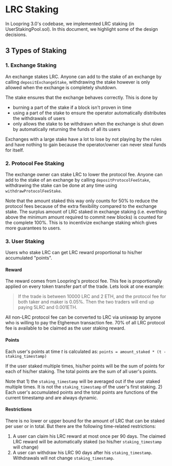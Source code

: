# LRC Staking

In Loopring 3.0's codebase, we implemented LRC staking (in UserStakingPool.sol). In this document, we highlight some of the design decisions.

## 3 Types of Staking


### 1. Exchange Staking

An exchange stakes LRC. Anyone can add to the stake of an exchange by calling `depositExchangeStake`, withdrawing the stake however is only allowed when the exchange is completely shutdown.

The stake ensures that the exchange behaves correctly. This is done by

- burning a part of the stake if a block isn't proven in time
- using a part of the stake to ensure the operator automatically distributes the withdrawals of users
- only allows the stake to be withdrawn when the exchange is shut down by automatically returning the funds of all its users

Exchanges with a large stake have a lot to lose by not playing by the rules and have nothing to gain because the operator/owner can never steal funds for itself.

### 2. Protocol Fee Staking

The exchange owner can stake LRC to lower the protocol fee. Anyone can add to the stake of an exchange by calling `depositProtocolFeeStake`, withdrawing the stake can be done at any time using `withdrawProtocolFeeStake`.

Note that the amount staked this way only counts for 50% to reduce the protocol fees because of the extra flexibility compared to the exchange stake. The surplus amount of LRC staked in exchange staking (i.e. everthing above the minimum amount required to commit new blocks) is counted for the complete 100%. This is to incentivize exchange staking which gives more guarantees to users.

### 3. User Staking

Users who stake LRC can get LRC reward proportional to his/her accumulated "points". 

#### Reward

The reward comes from Loopring's protocol fee. This fee is proportionally applied on every token transfer part of the trade. Lets look at one example:

> If the trade is between 10000 LRC and 2 ETH, and the protocol fee for both taker and maker is 0.05%. Then the two traders will end up paying 5LRC and 0.001ETH.

All non-LRC protocol fee can be converted to LRC via uniswap by anyone who is willing to pay the Etghereun transaction fee. 70% of all LRC protocol fee is available to be claimed as the user staking reward.

#### Points

Each user's points at time *t* is calculated as: `points = amount_staked * (t - staking_timestamp)`

If the user staked multiple times, his/her points will be the sum of points for each of his/her  staking. The total points are the sum of all user's points.

Note that 1) the `staking_timestamp` will be averaged out if the user staked multiple times. It is not the `staking_timestamp` of the user's first staking. 2) Each user's accumulated points and the total points are functions of the current timestamp and are always dynamic.


#### Restrictions
There is no lower or upper bound for the amount of LRC that can be staked per user or in total. But there are the following time-related restrictions:

1. A user can claim his LRC reward at most once per 90 days. The claimed LRC reward will be automatically staked (so his/her `staking_timestamp` will change)
2. A user can withdraw his LRC 90 days after his `staking_timestamp`. Withdrawals will not change `staking_timestamp`.

